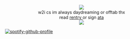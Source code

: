 <p align="center"> <img src="https://files.catbox.moe/0sti32.png"> <br>
w2i cs im always daydreaming or offtab thx <br>
read <a href="https://rentry.co/bigbang"> rentry </a> or sign <a href="https://mcr.atabook.org"> ata </a> <br>
<img src="https://files.catbox.moe/j86c7m.png">

[![spotify-github-profile](https://spotify-github-profile.kittinanx.com/api/view?uid=8lfcjiag09gc9cd5t7mcghhau&cover_image=true&theme=novatorem&show_offline=true&background_color=121212&interchange=false&bar_color=ffffff&bar_color_cover=false)](https://github.com/kittinan/spotify-github-profile)
